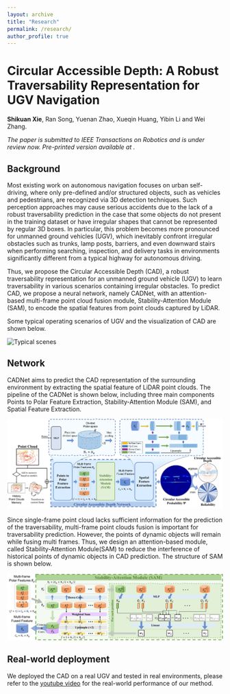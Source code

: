 ```yaml
---
layout: archive
title: "Research"
permalink: /research/
author_profile: true
---
```


# Circular Accessible Depth: A Robust Traversability Representation for UGV Navigation

**Shikuan Xie**, Ran Song, Yuenan Zhao, Xueqin Huang, Yibin Li and Wei Zhang.

*The paper is submitted to IEEE Transactions on Robotics and is under review now. Pre-printed version available at .*

## Background

Most existing work on autonomous navigation focuses on urban self-driving, where only pre-defined and/or structured objects, such as vehicles and pedestrians, are recognized via 3D detection techniques. Such perception approaches may cause serious accidents due to the lack of a robust traversability prediction in the case that some objects do not present in the training dataset or have irregular shapes that cannot be represented by regular 3D boxes. In particular, this problem becomes more pronounced for unmanned ground vehicles (UGV), which inevitably confront irregular obstacles such as trunks, lamp posts, barriers, and even downward stairs when performing searching, inspection, and delivery tasks in environments significantly different from a typical highway for autonomous driving.

Thus, we propose the Circular Accessible Depth (CAD), a robust traversability representation for an unmanned ground vehicle (UGV) to learn traversability in various scenarios containing irregular obstacles. To predict CAD, we propose a neural network, namely CADNet, with an attention-based multi-frame point cloud fusion module, Stability-Attention Module (SAM), to encode the spatial features from point clouds captured by LiDAR.

Some typical operating scenarios of UGV and the visualization of CAD are shown below.

![Typical scenes](/images/research_typical_scene.png)

## Network

CADNet aims to predict the CAD representation of the surrounding environment by extracting the spatial feature of LiDAR point clouds. The pipeline of the CADNet is shown below,  including three main components Points to Polar Feature Extraction, Stability-Attention Module (SAM), and Spatial Feature Extraction.

![Pipeline](/images/research_pipeline.jpg)

Since single-frame point cloud lacks sufficient information for the prediction of the traversability, multi-frame point clouds fusion is important for traversability prediction. However, the points of dynamic objects will remain while fusing multi frames. Thus, we design an attention-based module, called Stability-Attention Module(SAM) to reduce the interference of historical points of dynamic objects in CAD prediction. The structure of SAM is shown below.

![SAM](/images/research_SAM.jpg)

## Real-world deployment

We deployed the CAD on a real UGV and tested in real environments, please refer to the [youtube video](https://youtu.be/pHm4dq6Neyw) for the real-world performance of our method.
